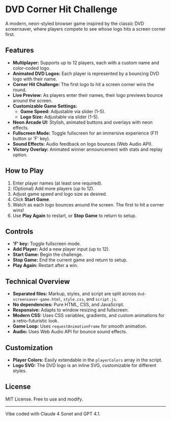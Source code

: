 # DVD Corner Hit Challenge

A modern, neon-styled browser game inspired by the classic DVD screensaver, where players compete to see whose logo hits a screen corner first.

## Features
- **Multiplayer:** Supports up to 12 players, each with a custom name and color-coded logo.
- **Animated DVD Logos:** Each player is represented by a bouncing DVD logo with their name.
- **Corner Hit Challenge:** The first logo to hit a screen corner wins the round.
- **Live Preview:** As players enter their names, their logo previews bounce around the screen.
- **Customizable Game Settings:**
  - **Game Speed:** Adjustable via slider (1-5).
  - **Logo Size:** Adjustable via slider (1-5).
- **Neon Arcade UI:** Stylish, animated buttons and overlays with neon effects.
- **Fullscreen Mode:** Toggle fullscreen for an immersive experience (F11 button or 'F' key).
- **Sound Effects:** Audio feedback on logo bounces (Web Audio API).
- **Victory Overlay:** Animated winner announcement with stats and replay option.

## How to Play
1. Enter player names (at least one required).
2. (Optional) Add more players (up to 12).
3. Adjust game speed and logo size as desired.
4. Click **Start Game**.
5. Watch as each logo bounces around the screen. The first to hit a corner wins!
6. Use **Play Again** to restart, or **Stop Game** to return to setup.

## Controls
- **'F' key:** Toggle fullscreen mode.
- **Add Player:** Add a new player input (up to 12).
- **Start Game:** Begin the challenge.
- **Stop Game:** End the current game and return to setup.
- **Play Again:** Restart after a win.

## Technical Overview
- **Separated files:** Markup, styles, and script are split across `dvd-screensaver-game.html`, `style.css`, and `script.js`.
- **No dependencies:** Pure HTML, CSS, and JavaScript.
- **Responsive:** Adapts to window resizing and fullscreen.
- **Modern CSS:** Uses CSS variables, gradients, and custom animations for a retro-futuristic look.
- **Game Loop:** Uses `requestAnimationFrame` for smooth animation.
- **Audio:** Uses Web Audio API for bounce sound effects.

## Customization
- **Player Colors:** Easily extendable in the `playerColors` array in the script.
- **Logo SVG:** The DVD logo is an inline SVG, customizable for different styles.

## License
MIT License. Free to use and modify.

---

Vibe coded with Claude 4 Sonet and GPT 4.1.
